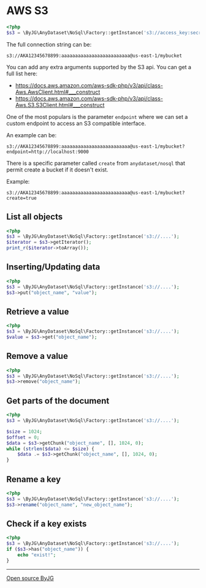 # AWS S3

```php
<?php
$s3 = \ByJG\AnyDataset\NoSql\Factory::getInstance('s3://access_key:secret_key@region/bucket');
```

The full connection string can be:

```
s3://AKA12345678899:aaaaaaaaaaaaaaaaaaaaaaaaa@us-east-1/mybucket
```

You can add any extra arguments supported by the S3 api. You can get a full list here:
 - https://docs.aws.amazon.com/aws-sdk-php/v3/api/class-Aws.AwsClient.html#___construct
 - https://docs.aws.amazon.com/aws-sdk-php/v3/api/class-Aws.S3.S3Client.html#___construct

One of the most populars is the parameter `endpoint` where we can set a custom endpoint to access 
an S3 compatible interface. 

An example can be: 

```
s3://AKA12345678899:aaaaaaaaaaaaaaaaaaaaaaaaa@us-east-1/mybucket?endpoint=http://localhost:9000
```

There is a specific parameter called `create` from `anydataset/nosql` that permit create a bucket if 
it doesn't exist.

Example:

```
s3://AKA12345678899:aaaaaaaaaaaaaaaaaaaaaaaaa@us-east-1/mybucket?create=true
```
 

## List all objects

```php
<?php
$s3 = \ByJG\AnyDataset\NoSql\Factory::getInstance('s3://....');
$iterator = $s3->getIterator();
print_r($iterator->toArray());
```

## Inserting/Updating data

```php
<?php
$s3 = \ByJG\AnyDataset\NoSql\Factory::getInstance('s3://....');
$s3->put("object_name", "value");
```

## Retrieve a value

```php
<?php
$s3 = \ByJG\AnyDataset\NoSql\Factory::getInstance('s3://....');
$value = $s3->get("object_name");
```

## Remove a value

```php
<?php
$s3 = \ByJG\AnyDataset\NoSql\Factory::getInstance('s3://....');
$s3->remove("object_name");
```

## Get parts of the document

```php
<?php
$s3 = \ByJG\AnyDataset\NoSql\Factory::getInstance('s3://....');

$size = 1024;
$offset = 0;
$data = $s3->getChunk("object_name", [], 1024, 0);
while (strlen($data) <= $size) {
    $data .= $s3->getChunk("object_name", [], 1024, 0);
}
```

## Rename a key

```php
<?php
$s3 = \ByJG\AnyDataset\NoSql\Factory::getInstance('s3://....');
$s3->rename("object_name", "new_object_name");
```

## Check if a key exists

```php
<?php
$s3 = \ByJG\AnyDataset\NoSql\Factory::getInstance('s3://....');
if ($s3->has("object_name")) {
    echo "exist!";
}
```
----
[Open source ByJG](http://opensource.byjg.com)